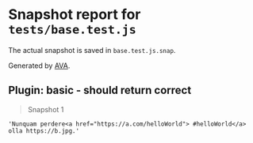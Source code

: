 # Snapshot report for `tests/base.test.js`

The actual snapshot is saved in `base.test.js.snap`.

Generated by [AVA](https://ava.li).

## Plugin: basic - should return correct

> Snapshot 1

    'Nunquam perdere<a href="https://a.com/helloWorld"> #helloWorld</a> olla https://b.jpg.'
